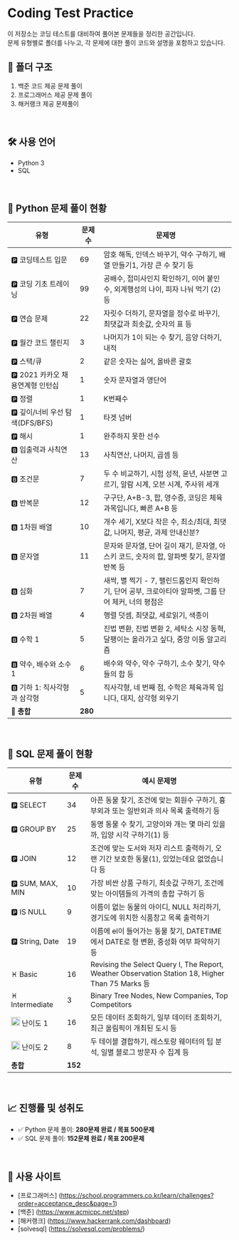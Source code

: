 # Coding Test Practice
이 저장소는 코딩 테스트를 대비하여 풀어본 문제들을 정리한 공간입니다.  
문제 유형별로 폴더를 나누고, 각 문제에 대한 풀이 코드와 설명을 포함하고 있습니다.

## 📂 폴더 구조
1. 백준 코드 제공 문제 풀이
2. 프로그래머스 제공 문제 풀이
3. 해커랭크 제공 문제풀이

<br>

## 🛠 사용 언어
- Python 3
- SQL
<br>

## 📘 Python 문제 풀이 현황
| 유형                     | 문제 수 | 문제명                                                                                      |
|--------------------------|--------|---------------------------------------------------------------------------------------------|
| 🅿️ 코딩테스트 입문 | 69      | 암호 해독, 인덱스 바꾸기, 약수 구하기, 배열 만들기1, 가장 큰 수 찾기 등 |
| 🅿️ 코딩 기초 트레이닝 | 99      | 공배수, 접미사인지 확인하기, 이어 붙인 수, 외계행성의 나이, 피자 나눠 먹기 (2) 등 |
| 🅿️ 연습 문제 | 22       | 자릿수 더하기, 문자열을 정수로 바꾸기, 최댓값과 최솟값, 숫자의 표 등 |
| 🅿️ 월간 코드 챌린지 | 3       | 나머지가 1이 되는 수 찾기, 음양 더하기, 내적 |
| 🅿️ 스택/큐 | 2      | 같은 숫자는 싫어, 올바른 괄호  |
| 🅿️ 2021 카카오 채용연계형 인턴십 | 1      | 숫자 문자열과 영단어 |
| 🅿️ 정렬 | 1      | K번째수 |
| 🅿️ 깊이/너비 우선 탐색(DFS/BFS) | 1      | 타겟 넘버 |
| 🅿️ 해시 | 1      | 완주하지 못한 선수 |
| 🅱️ 입출력과 사칙연산       | 13      | 사칙연산, 나머지, 곱셈 등 |
| 🅱️ 조건문       | 7      | 두 수 비교하기, 시험 성적, 윤년, 사분면 고르기, 알람 시계, 오븐 시계, 주사위 세개  |
| 🅱️ 반복문     | 12      | 구구단, A+B-3, 합, 영수증, 코딩은 체육과목입니다, 빠른 A+B 등 |
| 🅱️ 1차원 배열       | 10      | 개수 세기, X보다 작은 수, 최소/최대, 최댓값, 나머지, 평균, 과제 안내신분? |
| 🅱️ 문자열       | 11      | 문자와 문자열, 단어 길이 재기, 문자열, 아스키 코드, 숫자의 합, 알파벳 찾기, 문자열 반복 등  |
| 🅱️ 심화       | 7      | 새싹, 별 찍기 - 7, 팰린드롬인지 확인하기, 단어 공부, 크로아티아 알파벳, 그룹 단어 체커, 너의 평점은  |
| 🅱️ 2차원 배열       | 4      | 행렬 덧셈, 최댓값, 세로읽기, 색종이  |
| 🅱️ 수학 1       | 5      | 진법 변환, 진법 변환 2, 세탁소 시장 동혁, 달팽이는 올라가고 싶다, 중앙 이동 알고리즘  |
| 🅱️ 약수, 배수와 소수 1       | 6      | 	배수와 약수, 약수 구하기, 소수 찾기, 약수들의 합 등 |
| 🅱️ 기하 1: 직사각형과 삼각형       | 5      | 	직사각형, 네 번째 점, 수학은 체육과목 입니다, 대지, 삼각형 외우기 |
| **🧮 총합**              | **280** |                                                                                             |

<br>

## 🧾 SQL 문제 풀이 현황

| 유형               | 문제 수 | 예시 문제명                                                           |
|-------------------|--------|------------------------------------------------------------------------|
| 🅿️ SELECT          | 34  | 아픈 동물 찾기, 조건에 맞는 회원수 구하기, 흉부외과 또는 일반외과 의사 목록 출력하기 등 |
| 🅿️ GROUP BY        | 25  | 동명 동물 수 찾기, 고양이와 개는 몇 마리 있을까, 입양 시각 구하기(1) 등           |
| 🅿️ JOIN            | 12      | 조건에 맞는 도서와 저자 리스트 출력하기, 오랜 기간 보호한 동물(1), 있었는데요 없었습니다 등 |
| 🅿️ SUM, MAX, MIN   | 10      | 가장 비싼 상품 구하기, 최솟값 구하기, 조건에 맞는 아이템들의 가격의 총합 구하기 등   |
| 🅿️ IS NULL         | 9      | 이름이 없는 동물의 아이디, NULL 처리하기, 경기도에 위치한 식품창고 목록 출력하기     |
| 🅿️ String, Date    | 19      | 이름에 el이 들어가는 동물 찾기, DATETIME에서 DATE로 형 변환, 중성화 여부 파악하기 등 |
| ♓ Basic    | 16      | Revising the Select Query I, The Report, Weather Observation Station 18, Higher Than 75 Marks 등  |
| ♓ Intermediate    | 3      | Binary Tree Nodes, New Companies, Top Competitors  |
| <img width="20" height="20" alt="image" src="https://github.com/user-attachments/assets/9e086ffb-cf13-4764-a923-ba5bd61ed38c"/>  난이도 1 | 16      | 	모든 데이터 조회하기, 일부 데이터 조회하기, 최근 올림픽이 개최된 도시 등  |
| <img width="20" height="20" alt="image" src="https://github.com/user-attachments/assets/9e086ffb-cf13-4764-a923-ba5bd61ed38c"/>  난이도 2 | 8     | 	두 테이블 결합하기, 레스토랑 웨이터의 팁 분석, 일별 블로그 방문자 수 집계 등 |
| **총합**           | **152** |                                                                        |

<br>

## 📈 진행률 및 성취도

- ✅ Python 문제 풀이: **280문제 완료 / 목표 500문제**
- ✅ SQL 문제 풀이: **152문제 완료 / 목표 200문제**

<br>

## 🧭 사용 사이트

- [프로그래머스] (https://school.programmers.co.kr/learn/challenges?order=acceptance_desc&page=1)
- [백준] (https://www.acmicpc.net/step)
- [해커랭크] (https://www.hackerrank.com/dashboard)
- [solvesql] (https://solvesql.com/problems/)
